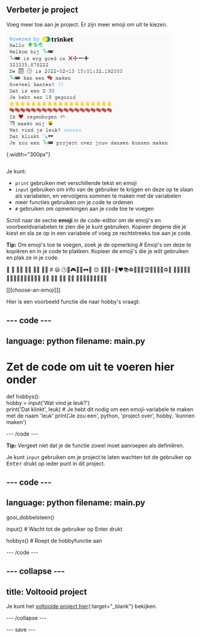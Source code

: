 ## Verbeter je project

<div style="display: flex; flex-wrap: wrap">
<div style="flex-basis: 200px; flex-grow: 1; margin-right: 15px;">
Voeg meer toe aan je project. Er zijn meer emoji om uit te kiezen.
  </div>
<div>

![Een langer project in het uitvoergebied met meer tekst, emoji en invoer.](images/upgrade_ideas.png){:width="300px"} 

</div>
</div>

Je kunt:
+ `print` gebruiken met verschillende tekst en emoji
+ `input` gebruiken om info van de gebruiker te krijgen en deze op te slaan als variabelen, en vervolgens sommen te maken met de variabelen
+ meer functies gebruiken om je code te ordenen
+ `#` gebruiken om opmerkingen aan je code toe te voegen

Scroll naar de sectie **emoji** in de code-editor om de emoji's en voorbeeldvariabelen te zien die je kunt gebruiken. Kopieer degene die je kiest en sla ze op in een variabele of voeg ze rechtstreeks toe aan je code.

**Tip:** Om emoji's toe te voegen, zoek je de opmerking # Emoji's om deze te kopiëren en in je code te plakken. Kopieer de emoji's die je wilt gebruiken en plak ze in je code.

🎊 🙌 🙌🏼 🙌🏽 🙌🏾 🙌🏿 # 😃 🕒🎨🎮🔬🎉🕶️🎲 😊 🦄🚀💯⭐💛❤️📚⚽🏏🏀🥋🏆✨🥺🌈🔥♻️🌳 👩‍🦽👩🏼‍🦽👩🏽‍🦽👩🏾‍🦽👩🏿‍🦽🧘 🧘🏼 🧘🏽 🧘🏾 🧘🏿 🙋🙋🏼🙋🏽🙋🏾🙋🏿

[[[choose-an-emoji]]]

Hier is een voorbeeld functie die naar hobby's vraagt:

--- code ---
---
language: python
filename: main.py
---

# Zet de code om uit te voeren hier onder
def hobbys():   
hobby = input('Wat vind je leuk?')   
print('Dat klinkt', leuk) # Je hebt dit nodig om een emoji-variabele te maken met de naam 'leuk' print('Je zou een', python, 'project over', hobby, 'kunnen maken')

--- /code ---

**Tip:** Vergeet niet dat je de functie zowel moet aanroepen als definiëren.

Je kunt `input` gebruiken om je project te laten wachten tot de gebruiker op <kbd>Enter</kbd> drukt op ieder punt in dit project.

--- code ---
---
language: python
filename: main.py
---

gooi_dobbelsteen()

input() # Wacht tot de gebruiker op Enter drukt

hobbys() # Roept de hobbyfunctie aan

--- /code ---

--- collapse ---
---
title: Voltooid project
---

Je kunt het [voltooide project hier](https://editor.raspberrypi.org/en/projects/hello-world-solution){:target="_blank"} bekijken.

--- /collapse ---

--- save ---
